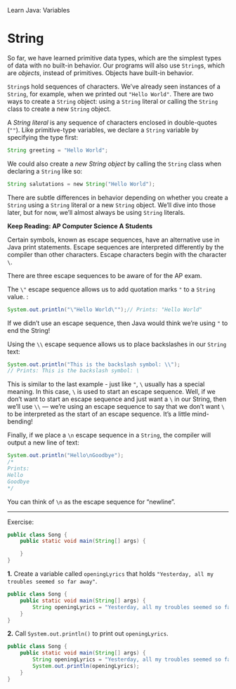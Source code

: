 Learn Java: Variables
# String

So far, we have learned primitive data types, which are the simplest types of data with no built-in behavior. Our programs will also use `String`s, which are _objects_, instead of primitives. Objects have built-in behavior.

`String`s hold sequences of characters. We’ve already seen instances of a `String`, for example, when we printed out `"Hello World"`. There are two ways to create a `String` object: using a `String` literal or calling the `String` class to create a new `String` object.

A _String literal_ is any sequence of characters enclosed in double-quotes (`""`). Like primitive-type variables, we declare a `String` variable by specifying the type first:

```java
String greeting = "Hello World";
```

We could also create a _new String object_ by calling the `String` class when declaring a `String` like so:

```java
String salutations = new String("Hello World");
```

There are subtle differences in behavior depending on whether you create a `String` using a `String` literal or a new `String` object. We’ll dive into those later, but for now, we’ll almost always be using `String` literals.

**Keep Reading: AP Computer Science A Students**

Certain symbols, known as escape sequences, have an alternative use in Java print statements. Escape sequences are interpreted differently by the compiler than other characters. Escape characters begin with the character `\`.

There are three escape sequences to be aware of for the AP exam.

The `\"` escape sequence allows us to add quotation marks `"` to a `String` value. :

```java
System.out.println("\"Hello World\"");// Prints: "Hello World"
```

If we didn’t use an escape sequence, then Java would think we’re using `"` to end the String!

Using the `\\` escape sequence allows us to place backslashes in our `String` text:

```java
System.out.println("This is the backslash symbol: \\");
// Prints: This is the backslash symbol: \
```

This is similar to the last example - just like `"`, `\` usually has a special meaning. In this case, `\` is used to start an escape sequence. Well, if we don’t want to start an escape sequence and just want a `\` in our String, then we’ll use `\\` — we’re using an escape sequence to say that we don’t want `\` to be interpreted as the start of an escape sequence. It’s a little mind-bending!

Finally, if we place a `\n` escape sequence in a `String`, the compiler will output a new line of text:

```java
System.out.println("Hello\nGoodbye");
/*
Prints:
Hello
Goodbye
*/
```

You can think of `\n` as the escape sequence for “newline”.

---

Exercise:

```java
public class Song {
	public static void main(String[] args) {   

	}
}
```

**1.** Create a variable called `openingLyrics` that holds `"Yesterday, all my troubles seemed so far away"`.

```java
public class Song {
	public static void main(String[] args) {   
		String openingLyrics = "Yesterday, all my troubles seemed so far away";
	}
}
```

**2.** Call `System.out.println()` to print out `openingLyrics`.

```java
public class Song {
	public static void main(String[] args) {   
	    String openingLyrics = "Yesterday, all my troubles seemed so far away";
	    System.out.println(openingLyrics);
	}
}
```